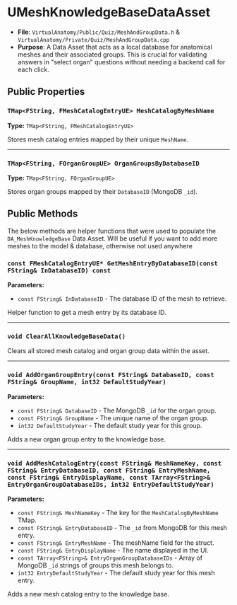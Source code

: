 # UMeshKnowledgeBaseDataAsset

* **File**: `VirtualAnatomy/Public/Quiz/MeshAndGroupData.h` & `VirtualAnatomy/Private/Quiz/MeshAndGroupData.cpp`
* **Purpose**: A Data Asset that acts as a local database for anatomical meshes and their associated groups. This is crucial for validating answers in "select organ" questions without needing a backend call for each click.

## Public Properties

### `TMap<FString, FMeshCatalogEntryUE> MeshCatalogByMeshName`

**Type:** `TMap<FString, FMeshCatalogEntryUE>`

Stores mesh catalog entries mapped by their unique `MeshName`.

---

### `TMap<FString, FOrganGroupUE> OrganGroupsByDatabaseID`

**Type:** `TMap<FString, FOrganGroupUE>`

Stores organ groups mapped by their `DatabaseID` (MongoDB `_id`).

## Public Methods

The below methods are helper functions that were used to populate the `DA_MeshKnowledgeBase` Data Asset. Will be useful if you want to add more meshes to the model & database, otherwise not used anywhere

### `const FMeshCatalogEntryUE* GetMeshEntryByDatabaseID(const FString& InDatabaseID) const`

**Parameters:**

-   `const FString& InDatabaseID` - The database ID of the mesh to retrieve.

Helper function to get a mesh entry by its database ID.

---

### `void ClearAllKnowledgeBaseData()`

Clears all stored mesh catalog and organ group data within the asset.

---

### `void AddOrganGroupEntry(const FString& DatabaseID, const FString& GroupName, int32 DefaultStudyYear)`

**Parameters:**

-   `const FString& DatabaseID` - The MongoDB `_id` for the organ group.
-   `const FString& GroupName` - The unique name of the organ group.
-   `int32 DefaultStudyYear` - The default study year for this group.

Adds a new organ group entry to the knowledge base.

---

### `void AddMeshCatalogEntry(const FString& MeshNameKey, const FString& EntryDatabaseID, const FString& EntryMeshName, const FString& EntryDisplayName, const TArray<FString>& EntryOrganGroupDatabaseIDs, int32 EntryDefaultStudyYear)`

**Parameters:**

-   `const FString& MeshNameKey` - The key for the `MeshCatalogByMeshName` TMap.
-   `const FString& EntryDatabaseID` - The `_id` from MongoDB for this mesh entry.
-   `const FString& EntryMeshName` - The meshName field for the struct.
-   `const FString& EntryDisplayName` - The name displayed in the UI.
-   `const TArray<FString>& EntryOrganGroupDatabaseIDs` - Array of MongoDB `_id` strings of groups this mesh belongs to.
-   `int32 EntryDefaultStudyYear` - The default study year for this mesh entry.

Adds a new mesh catalog entry to the knowledge base.
